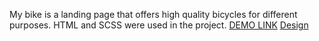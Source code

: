 My bike is a landing page that offers high quality bicycles for different purposes.
HTML and SCSS were used in the project.
[DEMO LINK](https://okarnaukh.github.io/my-bike-landing-page/)
[Design](https://www.figma.com/design/NZQAIydtHo5QkINyGLHNcq/BIKE-New-Version?node-id=0-1)
